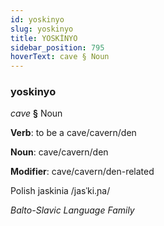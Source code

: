 ```yaml
---
id: yoskinyo
slug: yoskinyo
title: YOSKİNYO
sidebar_position: 795
hoverText: cave § Noun
---
```


### yoskinyo

*cave* **§** Noun

**Verb**: to be a cave/cavern/den

**Noun**: cave/cavern/den

**Modifier**: cave/cavern/den-related

Polish jaskinia /jasˈki.ɲa/

*Balto-Slavic Language Family*